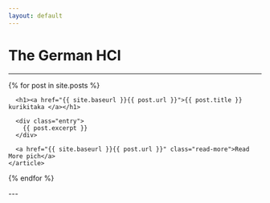 ```yaml
---
layout: default
---
```


# The German HCI

--- 
<div class="posts">
  {% for post in site.posts %}
    <article class="post">

      <h1><a href="{{ site.baseurl }}{{ post.url }}">{{ post.title }} kurikitaka </a></h1>

      <div class="entry">
        {{ post.excerpt }}
      </div>

      <a href="{{ site.baseurl }}{{ post.url }}" class="read-more">Read More pich</a>
    </article>
  {% endfor %}
</div>
--- 
